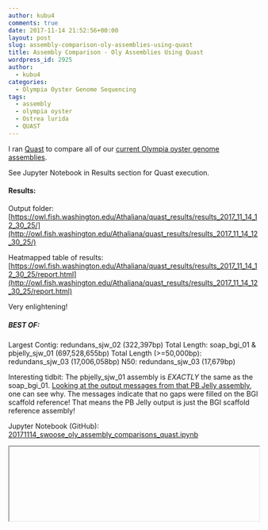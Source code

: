 ```yaml
---
author: kubu4
comments: true
date: 2017-11-14 21:52:56+00:00
layout: post
slug: assembly-comparison-oly-assemblies-using-quast
title: Assembly Comparison - Oly Assemblies Using Quast
wordpress_id: 2925
author:
  - kubu4
categories:
  - Olympia Oyster Genome Sequencing
tags:
  - assembly
  - olympia oyster
  - Ostrea lurida
  - QUAST
---
```


I ran [Quast](httpss://www.google.com/url?sa=t&rct=j&q=&esrc=s&source=web&cd=1&cad=rja&uact=8&ved=0ahUKEwi95amNgr_XAhUD5mMKHW2rBokQFggoMAA&url=http%3A%2F%2Fbioinf.spbau.ru%2Fquast&usg=AOvVaw0OyuiM-DifNnfgvPWp7eZC) to compare all of our [current Olympia oyster genome assemblies](https://github.com/RobertsLab/project-olympia.oyster-genomic/wiki/Genome-Assemblies/944271d96a4dc5d3ab12ffea92f0584682ddd115).

See Jupyter Notebook in Results section for Quast execution.



#### Results:



Output folder: [https://owl.fish.washington.edu/Athaliana/quast_results/results_2017_11_14_12_30_25/](http://owl.fish.washington.edu/Athaliana/quast_results/results_2017_11_14_12_30_25/)

Heatmapped table of results: [https://owl.fish.washington.edu/Athaliana/quast_results/results_2017_11_14_12_30_25/report.html](http://owl.fish.washington.edu/Athaliana/quast_results/results_2017_11_14_12_30_25/report.html)

Very enlightening!



##### BEST OF:



Largest Contig: redundans_sjw_02 (322,397bp)
Total Length: soap_bgi_01 & pbjelly_sjw_01 (697,528,655bp)
Total Length (>=50,000bp): redundans_sjw_03 (17,006,058bp)
N50: redundans_sjw_03 (17,679bp)

Interesting tidbit: The pbjelly_sjw_01 assembly is _EXACTLY_ the same as the soap_bgi_01. [Looking at the output messages from that PB Jelly assembly](2017/11/14/genome-assembly-olympia-oyster-illumina-pacbio-using-pb-jelly-wbgi-scaffold-assembly.html), one can see why. The messages indicate that no gaps were filled on the BGI scaffold reference! That means the PB Jelly output is just the BGI scaffold reference assembly!

Jupyter Notebook (GitHub): [20171114_swoose_oly_assembly_comparisons_quast.ipynb](httpss://github.com/sr320/LabDocs/blob/master/jupyter_nbs/sam/20171114_swoose_oly_assembly_comparisons_quast.ipynb)

<iframe src="httpss://render.githubusercontent.com/view/ipynb?commit=44b604d7e596db34cba3d653659a5cfe35a96d0f&enc_url=68747470733a2f2f7261772e67697468756275736572636f6e74656e742e636f6d2f73723332302f4c6162446f63732f343462363034643765353936646233346362613364363533363539613563666533356139366430662f6a7570797465725f6e62732f73616d2f32303137313131345f73776f6f73655f6f6c795f617373656d626c795f636f6d70617269736f6e735f71756173742e6970796e62&nwo=sr320%2FLabDocs&path=jupyter_nbs%2Fsam%2F20171114_swoose_oly_assembly_comparisons_quast.ipynb&repository_id=13746500&repository_type=Repository#918509d6-4e5d-418d-8ebe-1593f5dc8483" width="100%" same_height_as="window" scrolling="yes"></iframe>
